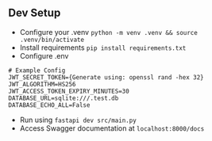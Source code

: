 ## Dev Setup
- Configure your .venv `python -m venv .venv && source .venv/bin/activate`
- Install requirements `pip install requirements.txt`
- Configure .env
```
# Example Config
JWT_SECRET_TOKEN={Generate using: openssl rand -hex 32}
JWT_ALGORITHM=HS256
JWT_ACCESS_TOKEN_EXPIRY_MINUTES=30
DATABASE_URL=sqlite:///.test.db
DATABASE_ECHO_ALL=False
```
- Run using `fastapi dev src/main.py`
- Access Swagger documentation at `localhost:8000/docs`
